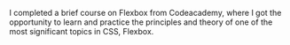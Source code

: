 I completed a brief course on Flexbox from Codeacademy, where I got the opportunity to learn and practice the principles and theory of one of the most significant topics in CSS, Flexbox. 

